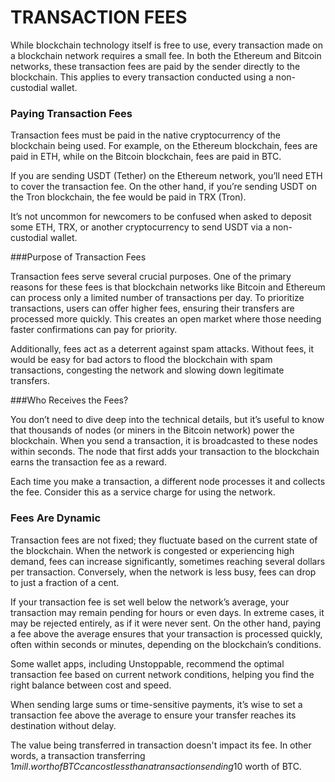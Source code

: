 # TRANSACTION FEES

While blockchain technology itself is free to use, every transaction made on a blockchain network requires a small fee. In both the Ethereum and Bitcoin networks, these transaction fees are paid by the sender directly to the blockchain. This applies to every transaction conducted using a non-custodial wallet.


### Paying Transaction Fees

Transaction fees must be paid in the native cryptocurrency of the blockchain being used. For example, on the Ethereum blockchain, fees are paid in ETH, while on the Bitcoin blockchain, fees are paid in BTC.

If you are sending USDT (Tether) on the Ethereum network, you’ll need ETH to cover the transaction fee. On the other hand, if you’re sending USDT on the Tron blockchain, the fee would be paid in TRX (Tron).

It’s not uncommon for newcomers to be confused when asked to deposit some ETH, TRX, or another cryptocurrency to send USDT via a non-custodial wallet.


###Purpose of Transaction Fees

Transaction fees serve several crucial purposes. One of the primary reasons for these fees is that blockchain networks like Bitcoin and Ethereum can process only a limited number of transactions per day. To prioritize transactions, users can offer higher fees, ensuring their transfers are processed more quickly. This creates an open market where those needing faster confirmations can pay for priority.

Additionally, fees act as a deterrent against spam attacks. Without fees, it would be easy for bad actors to flood the blockchain with spam transactions, congesting the network and slowing down legitimate transfers.


###Who Receives the Fees?

You don’t need to dive deep into the technical details, but it’s useful to know that thousands of nodes (or miners in the Bitcoin network) power the blockchain. When you send a transaction, it is broadcasted to these nodes within seconds. The node that first adds your transaction to the blockchain earns the transaction fee as a reward.

Each time you make a transaction, a different node processes it and collects the fee. Consider this as a service charge for using the network.


### Fees Are Dynamic

Transaction fees are not fixed; they fluctuate based on the current state of the blockchain. When the network is congested or experiencing high demand, fees can increase significantly, sometimes reaching several dollars per transaction. Conversely, when the network is less busy, fees can drop to just a fraction of a cent.

If your transaction fee is set well below the network’s average, your transaction may remain pending for hours or even days. In extreme cases, it may be rejected entirely, as if it were never sent. On the other hand, paying a fee above the average ensures that your transaction is processed quickly, often within seconds or minutes, depending on the blockchain’s conditions.

Some wallet apps, including Unstoppable, recommend the optimal transaction fee based on current network conditions, helping you find the right balance between cost and speed.

When sending large sums or time-sensitive payments, it’s wise to set a transaction fee above the average to ensure your transfer reaches its destination without delay.

The value being transferred in transaction doesn't impact its fee. In other words, a transaction transferring $1mill. worth of BTC can cost less than a transaction sending 10$ worth of BTC.